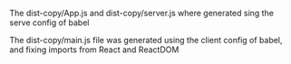 The dist-copy/App.js and dist-copy/server.js where generated sing the serve config of babel

The dist-copy/main.js file was generated using the client config of babel, and fixing imports from React and ReactDOM